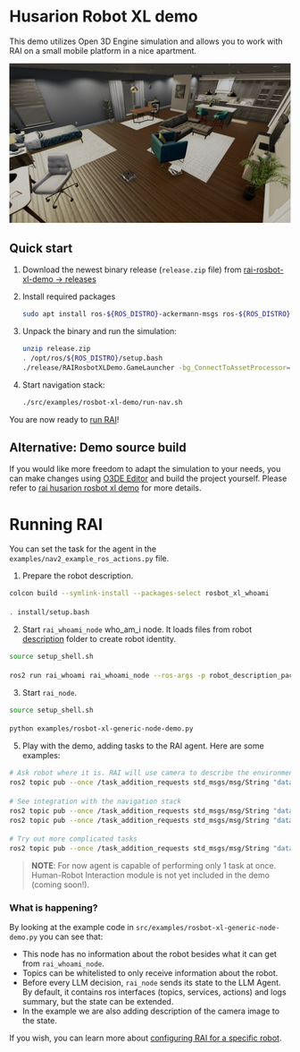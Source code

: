 # Husarion Robot XL demo 

This demo utilizes Open 3D Engine simulation and allows you to work with RAI on a small mobile platform in a nice apartment. 

![Screenshot1](../imgs/o3deSimulation.png)

## Quick start

1. Download the newest binary release (`release.zip` file) from [rai-rosbot-xl-demo -> releases](https://github.com/RobotecAI/rai-rosbot-xl-demo/releases)
2. Install required packages

   ```bash
   sudo apt install ros-${ROS_DISTRO}-ackermann-msgs ros-${ROS_DISTRO}-gazebo-msgs ros-${ROS_DISTRO}-control-toolbox
   ```

3. Unpack the binary and run the simulation:

   ```bash
   unzip release.zip
   . /opt/ros/${ROS_DISTRO}/setup.bash
   ./release/RAIRosbotXLDemo.GameLauncher -bg_ConnectToAssetProcessor=0
   ```

4. Start navigation stack:
   ```bash
   ./src/examples/rosbot-xl-demo/run-nav.sh
   ```

You are now ready to [run RAI](#running-rai)!

## Alternative: Demo source build

If you would like more freedom to adapt the simulation to your needs, you can make changes using
[O3DE Editor](https://www.docs.o3de.org/docs/welcome-guide/) and build the project
yourself.
Please refer to [rai husarion rosbot xl demo][rai rosbot demo] for more details.

# Running RAI

You can set the task for the agent in the `examples/nav2_example_ros_actions.py` file.

1. Prepare the robot description.

```bash
colcon build --symlink-install --packages-select rosbot_xl_whoami

. install/setup.bash
```

2. Start `rai_whoami_node`
   who_am_i node. It loads files from robot [description](https://github.com/RobotecAI/rai-rosbot-xl-demo/tree/development/src/rosbot_xl_whoami/description) folder to create robot identity.

```bash
source setup_shell.sh

ros2 run rai_whoami rai_whoami_node --ros-args -p robot_description_package:="rosbot_xl_whoami"
```

3. Start `rai_node`.

```bash
source setup_shell.sh

python examples/rosbot-xl-generic-node-demo.py
```

5. Play with the demo, adding tasks to the RAI agent. Here are some examples:

```bash
# Ask robot where it is. RAI will use camera to describe the environment
ros2 topic pub --once /task_addition_requests std_msgs/msg/String "data: 'Where are you now?'"

# See integration with the navigation stack
ros2 topic pub --once /task_addition_requests std_msgs/msg/String "data: 'Drive 1 meter forward'"
ros2 topic pub --once /task_addition_requests std_msgs/msg/String "data: 'Spin 90 degrees'"

# Try out more complicated tasks
ros2 topic pub --once /task_addition_requests std_msgs/msg/String "data: 'Drive forward if the path is clear, otherwise backward'"
```

> **NOTE**: For now agent is capable of performing only 1 task at once.
> Human-Robot Interaction module is not yet included in the demo (coming soon!).


### What is happening?

By looking at the example code in `src/examples/rosbot-xl-generic-node-demo.py` you can see that:

- This node has no information about the robot besides what it can get from `rai_whoami_node`.
- Topics can be whitelisted to only receive information about the robot.
- Before every LLM decision, `rai_node` sends its state to the LLM Agent. By default, it contains ros interfaces (topics, services, actions) and logs summary, but the state can be extended.
- In the example we are also adding description of the camera image to the state.

If you wish, you can learn more about [configuring RAI for a specific robot](../create_robots_whoami.md).

[rai rosbot demo]: https://github.com/RobotecAI/rai-rosbot-xl-demo
